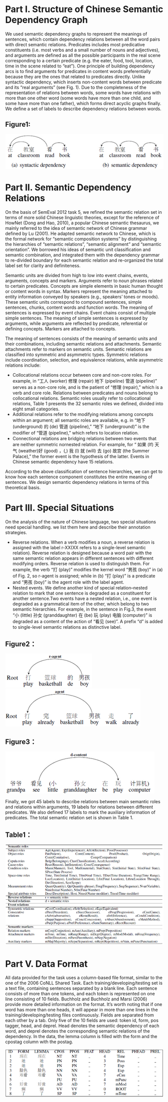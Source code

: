 
Part I. Structure of Chinese Semantic Dependency Graph
======================================================

We used semantic dependency graphs to represent the meanings of sentences, which contain dependency relations between all the word pairs with direct semantic relations. Predicates includes most predicative constituents (i.e. most verbs and a small number of nouns and adjectives), and arguments are defined as all the possible participants in the real scene corresponding to a certain predicate (e.g. the eater, food, tool, location, time in the scene related to “eat”). One principle of building dependency arcs is to find arguments for predicates in content words preferentially because they are the ones that related to predicates directly. Unlike syntactic dependency, which inserts non-content words between predicate and its “real arguments” (see Fig. 1). Due to the completeness of the representation of relations between words, some words have relations with more than one other word (some words have more than one child, and some have more than one father), which forms direct acyclic graphs finally. We define a set of labels to describe dependency relations between words.

Figure1:
--------

![Example SDP graph](dp-sdp.png)

Part II. Semantic Dependency Relations
======================================
On the basis of SemEval 2012 task 5, we refined the semantic relation set in terms of more solid Chinese
linguistic theories, except for the reference of HowNet (Dong and Hao, 2010), a popular Chinese semantic thesaurus, we mainly referred to the idea of semantic network of Chinese grammar defined by Lu (2001). He adapted semantic network to Chinese, which is the formal network for “semantic composition systems” by distinguishing the hierarchies of “semantic relations”, “semantic alignment” and “semantic orientation”. We borrowed his ideas of semantic unit classification and semantic combination, and integrated them with the dependency grammar to re-divided boundary for each semantic relation and re-organized the total label set for clarity and definiteness.

Semantic units are divided from high to low into event chains, events, arguments, concepts and markers. Arguments refer to noun phrases related to certain predicates. Concepts are simple elements in basic human thought or content words in syntax. Markers represent the meaning attached to entity information conveyed by speakers (e.g., speakers’ tones or moods). These semantic units correspond to compound sentences, simple sentences, chunks, content words and function words. The meaning of sentences is expressed by event chains. Event chains consist of multiple simple sentences. The meaning of simple sentences is expressed by arguments, while arguments are reflected by predicate, referential or defining concepts. Markers are attached to concepts.

The meaning of sentences consists of the meaning of semantic units and their combinations, including semantic relations and attachments. Semantic attachments refer to markers on semantic units. Semantic relations are classified into symmetric and asymmetric types. Symmetric relations include coordination, selection, and equivalence relations, while asymmetric relations include:

  - Collocational relations occur between core and non-core roles. For example, in “工人 (worker) 修理 (repair) 地下 (pipeline) 管道 (pipeline)” serves as a non-core role, and is the patient of “修理 (repair),” which is a verb and core role. Relations between predicates and nouns belong to collocational relations. Semantic roles usually refer to collocational relations, Table 1 presents the 32 semantic roles we defined, divided into eight small categories. 
  - Additional relations refer to the modifying relations among concepts within an argument; all semantic roles are available, e.g. in “地下 (underground) 的 (de) 管道 (pipeline),” “地下 (underground)” is the modifier of “管道 (pipeline),” which refers to location relation.
  - Connectional relations are bridging relations between two events that are neither symmetric nornested relation. For example, for “ 如果 (If) 天气 (weather)好 (good) ，(,) 我 (I) 就 (will) 去 (go) 故宫 (the Summer Palace),” the former event is the hypothesis of the latter. Events in Chinese semantic dependency have 15 relations.
  
According to the above classification of sentence hierarchies, we can get to know how each sentence component constitutes the entire meaning of sentences. We design semantic dependency relations in terms of this theoretical basis.

Part III. Special Situations
============================ 

On the analysis of the nature of Chinese language, two special situations need special handling. we list them here and describe their annotation strategies.

  - Reverse relations. When a verb modifies a noun, a reverse relation is assigned with the label r-XX(XX refers to a single-level semantic relation). Reverse relation is designed because a word pair with the same semantic relation appears in different sentences with different modifying orders. Reverse relation is used to distinguish them. For example, the verb “打 (play)” modifies the kernel word “男孩 (boy)” in (a) of Fig. 2, so r-agent is assigned; while in (b) “打 (play)” is a predicate and “男孩 (boy)” is the agent role with the label agent.
  - Nested events. We define another kind of special relation–nested relation to mark that one sentence is degraded as a constituent for another sentence.Two events have a nested relation, i.e., one event is degraded as a grammatical item of the other, which belong to two semantic hierarchies. For example, in the sentence in Fig.3, the event “小 (little) 孙女 (granddaughter) 在 (be) 玩 (play) 电脑 (computer)” is degraded as a content of the action of “看见 (see)”. A prefix “d” is added to single-level semantic relations as distinctive label.

Figure2：
--------

![Example reverse-relations](r-sdp.png)	
![Example reverse-relations](r-sdp2.png)	

Figure3：
--------

![Example reverse-relations](d-sdp.png)

Finally, we got 45 labels to describe relations between main semantic roles and relations within arguments,
19 labels for relations between different predicates. We also defined 17 labels to mark the
auxiliary information of predicates. The total semantic relation set is shown in Table 1.

Table1：
-------

![Example relation table](table-sdp.png)


Part V. Data Format
===================

All data provided for the task uses a column-based file format, similar to the one of the 2006 CoNLL Shared Task. Each training/developing/testing set is a text file, containing sentences separated by a blank line. Each sentence consists of more than one tokens, and each token is represented on one line consisting of 10 fields. Buchholz and Buchholz and Marsi (2006) provide more detailed information on the format. It’s worth noting that if one word has more than one heads, it will appear in more than one lines in the training/developing/testing files continuously. Fields are separated from each other by a tab. Only five of the 10 fields are used: token id, form, pos tagger, head, and deprel. Head denotes the semantic dependency of each word, and deprel denotes the corresponding semantic relations of the dependency. In the data, the lemma column is filled with the form and the cpostag column with the postag.

![Example data format](data-format.png)
